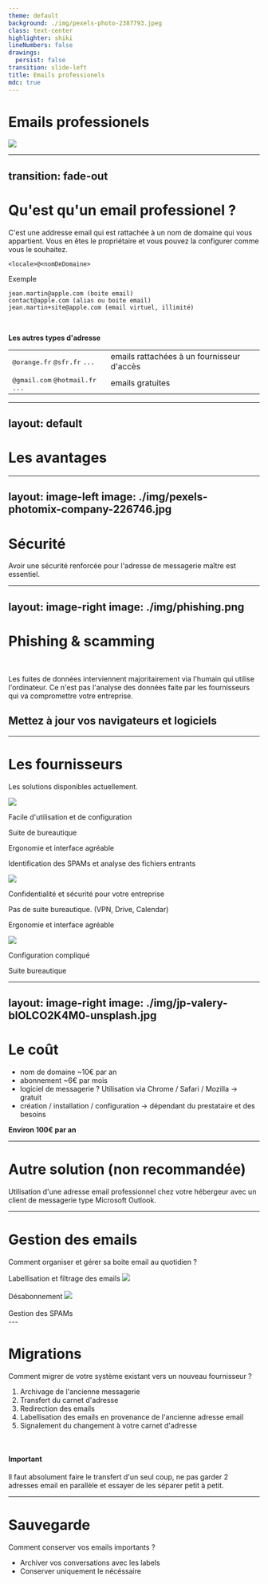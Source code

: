 ```yaml
---
theme: default
background: ./img/pexels-photo-2387793.jpeg
class: text-center
highlighter: shiki
lineNumbers: false
drawings:
  persist: false
transition: slide-left
title: Emails professionels
mdc: true
---
```


# Emails professionels

<div class="flex row justify-center">
  <img src="/img/alpsify-logotextualhorizontal-white.png" class="h-10 rounded shadow"/>
</div>


---
transition: fade-out
---

# Qu'est qu'un email professionel ?

C'est une addresse email qui est rattachée à un nom de domaine qui vous appartient. Vous en êtes le propriétaire et vous pouvez la configurer comme vous le souhaitez.

```text {all}
<locale>@<nomDeDomaine>
```

Exemple

```text {1|2|3|all}
jean.martin@apple.com (boite email)
contact@apple.com (alias ou boite email)
jean.martin+site@apple.com (email virtuel, illimité)
```

<br/>

**Les autres types d'adresse**

|     |     |
| --- | --- |
| <kbd>@orange.fr</kbd> <kbd>@sfr.fr</kbd> <kbd>...</kbd> | emails rattachées à un fournisseur d'accès |
| <kbd>@gmail.com</kbd> <kbd>@hotmail.fr</kbd> <kbd>...</kbd> | emails gratuites |

<!--
Here is another comment.
-->

---
layout: default
---

# Les avantages


<div class="grid grid-cols-3 grid-rows-2 grid-justify-center">
  <Box title="Crédibilité" text="C'est plus sérieux." v-click/>
  <Box title="Visibilité" text="Promouvoir votre nom, marque ou entreprise." v-click/>
  <Box title="Fléxibilité" text="Vous pouvez créer plusieurs adresses emails.<br/><br/>Aucune limite." v-click/>
  <Box title="Pérénnité" text="Temps que vous avez le nom de domaine vous gardez les adresses email." v-click/>
  <Box title="Simplicité" text="Vous avez deux environnements complétements différents." v-click/>
  <Box title="Sécurité" text="Vos emails personnels et professionnels sont séparé. Vos emails on moins de probabilité de finir dans les SPAMs." v-click/>
</div>


---
layout: image-left
image: ./img/pexels-photomix-company-226746.jpg
---

# Sécurité

Avoir une sécurité renforcée pour l'adresse de messagerie maître est essentiel.

<Box title="Phishing & scamming" text="Induire en erreur le destinataire d'un message, en lui faisant croire qu’il est envoyé par un tiers de confiance." v-click/>

<div class="grid grid-cols-2">
  <Box title="Mot de passe fort" text="12 caractères minimum, avec des caractères spéciaux et des majuscules" v-click/>
  <Box title="Double authentification" text="Mobile, authenticator app, SMS, email" v-click/>
</div>

--- 
layout: image-right
image: ./img/phishing.png
---

# Phishing & scamming
<br/>
<p v-click>Les fuites de données interviennent majoritairement via l'humain qui utilise l'ordinateur. Ce n'est pas l'analyse des données faite par les fournisseurs qui va compromettre votre entreprise.</p>

<h2 v-click>Mettez à jour vos navigateurs et logiciels</h2>

---

# Les fournisseurs

Les solutions disponibles actuellement.
<br/>

<div class="grid grid-cols-3 gap-10">
  <div class="flex flex-col gap-2 text-center" v-click>
    <img src="/img/google-workspace.png" />
    <p>Facile d'utilisation et de configuration</p> 
    <p>Suite de bureautique</p>
    <p>Ergonomie et interface agréable</p>
    <p>Identification des SPAMs et analyse des fichiers entrants</p>
  </div>
  <div class="flex flex-col gap-2 text-center" v-click>
    <img src="/img/proton.png" />
    <p>Confidentialité et sécurité pour votre entreprise</p>
    <p>Pas de suite bureautique. (VPN, Drive, Calendar)</p>
    <p>Ergonomie et interface agréable</p>
  </div>
  <div class="flex flex-col gap-2 text-center" v-click>
    <img src="/img/microsoft-office.png" />
    <p>Configuration compliqué</p>
    <p>Suite bureautique</p>
  </div>
</div>

---
layout: image-right
image: ./img/jp-valery-blOLCO2K4M0-unsplash.jpg
---

# Le coût

- nom de domaine ~10€ par an
- abonnement ~6€ par mois
- logiciel de messagerie ? Utilisation via Chrome / Safari / Mozilla -> gratuit
- création / installation / configuration  -> dépendant du prestataire et des besoins

**Environ 100€ par an**

---

# Autre solution (non recommandée)

Utilisation d'une adresse email professionnel chez votre hébergeur avec un client de messagerie type Microsoft Outlook.

<div class="grid grid-cols-3 gap-3">
  <Box title="IMAP ou POP" text="Actions appliquées sur le serveur ou sur vos appareils. Ce choix impacte les fonctionnalités et la possibilité de backup des emails." v-click/>
  <Box title="Prix très bas" text="Prix faible car aucune protection et outils complémentaire de base. Souviens bien plus cher par la suite." v-click/>
  <Box title="Confidentialité" text="Tant que vous n'utilisez pas d'outils tiers la confidentialité sera respectée.(selon fournisseur/hébergeur)" v-click/>
  <Box title="Configuration compliquée" text="La configuration et la maintenance de ce type d'installation est compliqué et nécéssite un spécialiste." v-click/>
  <Box title="Protection basse" text="Cette solution ne vous permet pas d'avoir les système de filtre des leaders du marché. Possibilité de s'équiper en parallèle -> implique une analyse par un tier." v-click/>
</div>


---

# Gestion des emails
Comment organiser et gérer sa boite email au quotidien ?

<div v-click>
Labellisation et filtrage des emails
<img src="/img/email-label.png" class="rounded">
</div>
<br/>
<div v-click>
Désabonnement
<img src="/img/email-unsubscribe.png" class="rounded">
</div>
<br/>
<div v-click>
Gestion des SPAMs
</div>
---

# Migrations

Comment migrer de votre système existant vers un nouveau fournisseur ?

1. Archivage de l'ancienne messagerie
2. Transfert du carnet d'adresse
3. Redirection des emails
4. Labellisation des emails en provenance de l'ancienne adresse email
5. Signalement du changement à votre carnet d'adresse

<br/>

#### Important

Il faut absolument faire le transfert d'un seul coup, ne pas garder 2 adresses email en parallèle et essayer de les séparer petit à petit.

---

# Sauvegarde
Comment conserver vos emails importants ?

- Archiver vos conversations avec les labels
- Conserver uniquement le nécéssaire

